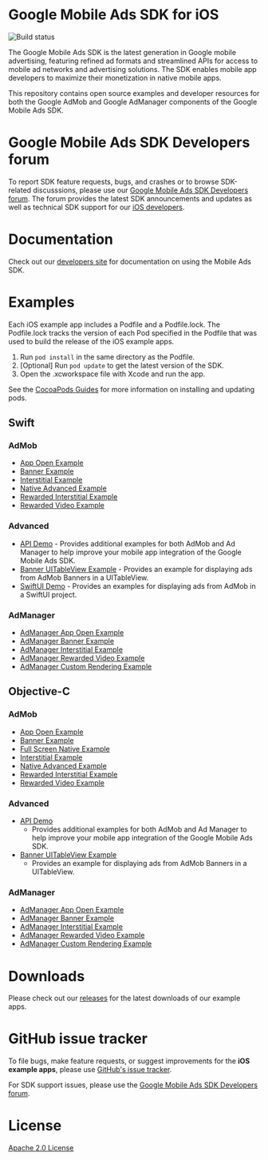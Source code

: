 # Google Mobile Ads SDK for iOS

![Build status](https://github.com/googleads/googleads-mobile-ios-examples/workflows/Build%20Status/badge.svg?branch=main)

The Google Mobile Ads SDK is the latest generation in Google mobile advertising,
featuring refined ad formats and streamlined APIs for access to mobile ad
networks and advertising solutions. The SDK enables mobile app developers to
maximize their monetization in native mobile apps.

This repository contains open source examples and developer resources for both
the Google AdMob and Google AdManager components of the Google Mobile Ads
SDK.

# Google Mobile Ads SDK Developers forum

To report SDK feature requests, bugs, and crashes or to browse SDK-related
discusssions, please use our [Google Mobile Ads SDK Developers forum](https://groups.google.com/forum/#!forum/google-admob-ads-sdk).
The forum provides the latest SDK announcements and updates as well as
technical SDK support for our [iOS developers](https://groups.google.com/forum/#!categories/google-admob-ads-sdk/ios).

# Documentation

Check out our [developers site](https://developers.google.com/mobile-ads-sdk/)
for documentation on using the Mobile Ads SDK.

# Examples

Each iOS example app includes a Podfile and a Podfile.lock. The Podfile.lock
tracks the version of each Pod specified in the Podfile that was used to build
the release of the iOS example apps.

1. Run `pod install` in the same directory as the Podfile.
1. [Optional] Run `pod update` to get the latest version of the SDK.
1. Open the .xcworkspace file with Xcode and run the app.

See the [CocoaPods Guides](https://guides.cocoapods.org/)
for more information on installing and updating pods.

## Swift

### AdMob

*   [App Open Example](https://github.com/googleads/googleads-mobile-ios-examples/tree/main/Swift/admob/AppOpenExample)
*   [Banner Example](https://github.com/googleads/googleads-mobile-ios-examples/tree/main/Swift/admob/BannerExample)
*   [Interstitial Example](https://github.com/googleads/googleads-mobile-ios-examples/tree/main/Swift/admob/InterstitialExample)
*   [Native Advanced Example](https://github.com/googleads/googleads-mobile-ios-examples/tree/main/Swift/admob/NativeAdvancedExample)
*   [Rewarded Interstitial Example](https://github.com/googleads/googleads-mobile-ios-examples/tree/main/Swift/admob/RewardedInterstitialExample)
*   [Rewarded Video Example](https://github.com/googleads/googleads-mobile-ios-examples/tree/main/Swift/admob/RewardedVideoExample)

### Advanced

*   [API Demo](https://github.com/googleads/googleads-mobile-ios-examples/tree/main/Swift/advanced/APIDemo) -
    Provides additional examples for both AdMob and Ad Manager to help improve
    your mobile app integration of the Google Mobile Ads SDK.
*   [Banner UITableView Example](https://github.com/googleads/googleads-mobile-ios-examples/tree/main/Swift/advanced/BannerTableViewExample) -
    Provides an example for displaying ads from AdMob Banners in a UITableView.
*   [SwiftUI Demo](https://github.com/googleads/googleads-mobile-ios-examples/tree/main/Swift/advanced/SwiftUIDemo) -
    Provides an examples for displaying ads from AdMob in a SwiftUI project.

### AdManager

*   [AdManager App Open Example](https://github.com/googleads/googleads-mobile-ios-examples/tree/main/Swift/admanager/AdManagerAppOpenExample)
*   [AdManager Banner Example](https://github.com/googleads/googleads-mobile-ios-examples/tree/main/Swift/admanager/AdManagerBannerExample)
*   [AdManager Interstitial Example](https://github.com/googleads/googleads-mobile-ios-examples/tree/main/Swift/admanager/AdManagerInterstitialExample)
*   [AdManager Rewarded Video Example](https://github.com/googleads/googleads-mobile-ios-examples/tree/main/Swift/admanager/AdManagerRewardedVideoExample)
*   [AdManager Custom Rendering Example](https://github.com/googleads/googleads-mobile-ios-examples/tree/main/Swift/admanager/AdManagerCustomRenderingExample)

## Objective-C

### AdMob

*   [App Open Example](https://github.com/googleads/googleads-mobile-ios-examples/tree/main/Objective-C/admob/AppOpenExample)
*   [Banner Example](https://github.com/googleads/googleads-mobile-ios-examples/tree/main/Objective-C/admob/BannerExample)
*   [Full Screen Native Example](https://github.com/googleads/googleads-mobile-ios-examples/tree/main/Objective-C/admob/FullScreenNativeExample)
*   [Interstitial Example](https://github.com/googleads/googleads-mobile-ios-examples/tree/main/Objective-C/admob/InterstitialExample)
*   [Native Advanced Example](https://github.com/googleads/googleads-mobile-ios-examples/tree/main/Objective-C/admob/NativeAdvancedExample)
*   [Rewarded Interstitial Example](https://github.com/googleads/googleads-mobile-ios-examples/tree/main/Objective-C/admob/RewardedInterstitialExample)
*   [Rewarded Video Example](https://github.com/googleads/googleads-mobile-ios-examples/tree/main/Objective-C/admob/RewardedVideoExample)

### Advanced

*   [API Demo](https://github.com/googleads/googleads-mobile-ios-examples/tree/main/Objective-C/advanced/APIDemo)
    -   Provides additional examples for both AdMob and Ad Manager to help
        improve your mobile app integration of the Google Mobile Ads SDK.
*   [Banner UITableView Example](https://github.com/googleads/googleads-mobile-ios-examples/tree/main/Objective-C/advanced/BannerTableViewExample)
    -   Provides an example for displaying ads from AdMob Banners in a
        UITableView.

### AdManager

*   [AdManager App Open Example](https://github.com/googleads/googleads-mobile-ios-examples/tree/main/Objective-C/admanager/AdManagerAppOpenExample)
*   [AdManager Banner Example](https://github.com/googleads/googleads-mobile-ios-examples/tree/main/Objective-C/admanager/AdManagerBannerExample)
*   [AdManager Interstitial Example](https://github.com/googleads/googleads-mobile-ios-examples/tree/main/Objective-C/admanager/AdManagerInterstitialExample)
*   [AdManager Rewarded Video Example](https://github.com/googleads/googleads-mobile-ios-examples/tree/main/Objective-C/admanager/AdManagerRewardedVideoExample)
*   [AdManager Custom Rendering Example](https://github.com/googleads/googleads-mobile-ios-examples/tree/main/Objective-C/admanager/AdManagerCustomRenderingExample)

# Downloads

Please check out our [releases](https://github.com/googleads/googleads-mobile-ios-examples/releases)
for the latest downloads of our example apps.

# GitHub issue tracker

To file bugs, make feature requests, or suggest improvements for the
**iOS example apps**, please use [GitHub's issue tracker](https://github.com/googleads/googleads-mobile-ios-examples/issues).

For SDK support issues, please use the [Google Mobile Ads SDK Developers forum](https://groups.google.com/forum/#!forum/google-admob-ads-sdk).

# License

[Apache 2.0 License](http://www.apache.org/licenses/LICENSE-2.0.html)
